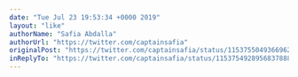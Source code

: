 ```yaml
---
date: "Tue Jul 23 19:53:34 +0000 2019"
layout: "like"
authorName: "Safia Abdalla"
authorUrl: "https://twitter.com/captainsafia"
originalPost: "https://twitter.com/captainsafia/status/1153755049366962176"
inReplyTo: "https://twitter.com/captainsafia/status/1153754928956837888"
---
```

